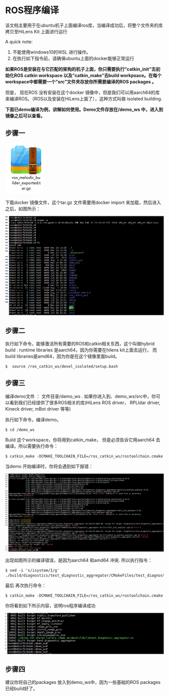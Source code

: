 # ROS程序编译

该文档主要用于在ubuntu机子上面编译ros库，当编译成功后，将整个文件夹的库拷贝至HiLens Kit 上面进行运行

A quick note: 

1.	不能使用windows10的WSL 进行操作。
2.	在执行如下指令前，请确保ubuntu上面的docker能够正常运行

**如果ROS是安装在与它匹配的架构的机子上面，你只需要执行”catkin_init”去初始化ROS catkin workspace 以及”catkin_make”去build workpsace。在每个workspace中都需要一个”src”文件夹存放你所需要编译的ROS packages 。**

但是， 现在ROS 没有安装在这个docker 镜像中，但是我们可以用aarch64的库来编译ROS。（ROS以及安装在HiLens上面了），这种方式叫做 isolated building.

**下面已demo编译为例，讲解如何使用。Demo文件存放在/demo_ws 中，进入到镜像之后可以查看。**


## 步骤一 

<div align="left">
<img src="pics/ros_1.png"/>
</div>

下载docker 镜像文件，这个tar.gz 文件需要用docker import 来加载，然后进入之后，如图所示：

<div align="left">
<img src="pics/ros_2.png"/>
</div>

## 步骤二

执行如下命令，能够激活所有需要的ROS和catkin相关东西，这个叫做hybrid build . runtime libraries 是aarch64，因为你需要在hilens kit上面去运行， 而build libraries是amd64，因为你是在这个镜像里面build。

```
$  source /ros_catkin_ws/devel_isolated/setup.bash 
```

## 步骤三 

编译demo文件 ： 文件目录/demo_ws . 
如果你进入到、demo_ws/src中，你可以看到我们已经提供了很多ROS相关的库(HiLens ROS driver，  RPLIdar driver, Kineck driver, mBot driver 等等)

执行如下命令，编译demo。 

```
$ cd /demo_ws
```

Build 这个workspace，你将用到catkin_make， 但是必须告诉它用aarch64 去编译。所以需要执行命令： 

```
$ catkin_make -DCMAKE_TOOLCHAIN_FILE=/ros_catkin_ws/rostoolchain.cmake
```

当demo 开始编译时，你将会遇到如下报错： 

<div align="left">
<img src="pics/ros_3.png"/>
</div>

出现如图所示的编译错误，是因为aarch64 和amd64 冲突. 所以执行指令： 

```
$ sed -i 's/isystem/I/g' ./build/diagnostics/test_diagnostic_aggregator/CMakeFiles/test_diagnostic_aggregator.dir/flags.make
```

最后 再次执行命令： 

```
$ catkin_make -DCMAKE_TOOLCHAIN_FILE=/ros_catkin_ws/rostoolchain.cmake 
```

你将看到如下所示内容，说明ros程序编译成功

<div align="left">
<img src="pics/ros_4.png"/>
</div>

## 步骤四

建议你将自己的packages 放入到demo_ws中，因为一些基础的ROS packages 已经build好了。